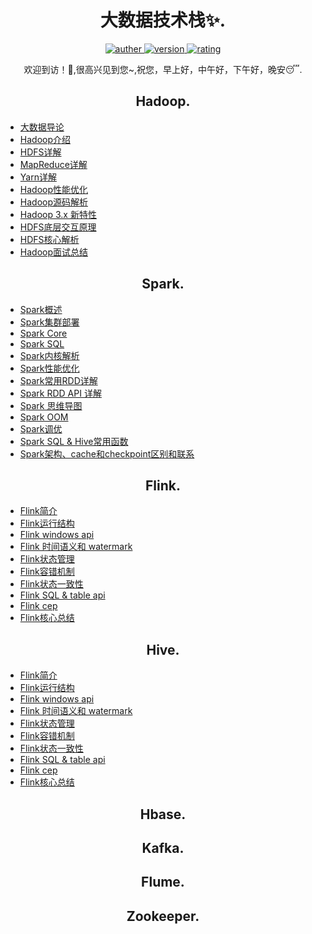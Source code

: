 <h1 align="center">大数据技术栈✨.</h1>
<p align="center">
 <a href="https://github.com/Walhalla-Summary/BigData">
 <img alt="auther" src="https://img.shields.io/badge/auther-Walhalla-orange">
 </a>
 <a href="https://github.com/Walhalla-Summary/BigData">
 <img alt="version" src="https://img.shields.io/badge/version-1.0.1-blue.svg">
 </a>
 <a href="https://github.com/Walhalla-Summary/BigData">
  <img alt="rating" src="https://img.shields.io/badge/rating-★★★★☆-brightgreen">
 </a> 
</p>
<p align="center">
 <p align="center"> 欢迎到访！🎈,很高兴见到您~,祝您，早上好，中午好，下午好，晚安😴. </p>
</p>

<h2 align="center">Hadoop.</h2>

* [大数据导论](https://github.com/Walhalla-Summary/BigData/blob/master/Hadoop/0_%E5%A4%A7%E6%95%B0%E6%8D%AE%E5%AF%BC%E8%AE%BA.md)
* [Hadoop介绍](https://github.com/Walhalla-Summary/BigData/blob/master/Hadoop/1_Hadoop%E4%BB%8B%E7%BB%8D.md)
* [HDFS详解](https://github.com/Walhalla-Summary/BigData/blob/master/Hadoop/2_HDFS.md)
* [MapReduce详解](https://gitee.com/BigData-dsjprs/big-data-dsjprs.gitee.io/blob/master/Hadoop/2_HDFS.md)
* [Yarn详解](https://github.com/Walhalla-Summary/BigData/blob/master/Hadoop/4_Yarn.md)
* [Hadoop性能优化](https://github.com/Walhalla-Summary/BigData/blob/master/Hadoop/5_Hadoop%E8%B0%83%E4%BC%98.md)
* [Hadoop源码解析](https://github.com/Walhalla-Summary/BigData/blob/master/Hadoop/6_Hadoop%E6%BA%90%E7%A0%81.md)
* [Hadoop 3.x 新特性](https://github.com/Walhalla-Summary/BigData/blob/master/Hadoop/Hadoop3.X%E6%96%B0%E7%89%B9%E6%80%A7.md)
* [HDFS底层交互原理](https://github.com/Walhalla-Summary/BigData/blob/master/Hadoop/HDFS%E5%BA%95%E5%B1%82%E4%BA%A4%E4%BA%92%E5%8E%9F%E7%90%86.md)
* [HDFS核心解析](https://github.com/Walhalla-Summary/BigData/blob/master/Hadoop/HDFS%E6%A0%B8%E5%BF%83%E7%B2%BE%E8%AE%B2.md)
* [Hadoop面试总结](https://github.com/Walhalla-Summary/BigData/blob/master/Hadoop/Hadoop%E6%A0%B8%E5%BF%83%E7%B2%BE%E8%AE%B2.md)




<h2 align="center">Spark.</h2>

* [Spark概述](https://github.com/Walhalla-Summary/BigData/blob/master/Spark/1_Spark%E6%A6%82%E8%BF%B0.md)
* [Spark集群部署](https://github.com/Walhalla-Summary/BigData/blob/master/Spark/2_Spark%E9%9B%86%E7%BE%A4%E6%90%AD%E5%BB%BA.md)
* [Spark Core](https://github.com/Walhalla-Summary/BigData/blob/master/Spark/3_Spark%20Core.md)
* [Spark SQL](https://github.com/Walhalla-Summary/BigData/blob/master/Spark/4_Spark%20SQL.md)
* [Spark内核解析](https://github.com/Walhalla-Summary/BigData/blob/master/Spark/5_Spark%E5%86%85%E6%A0%B8.md)
* [Spark性能优化](https://github.com/Walhalla-Summary/BigData/blob/master/Spark/6_Spark%E4%BC%98%E5%8C%96.md)
* [Spark常用RDD详解](https://github.com/Walhalla-Summary/BigData/blob/master/Spark/7_SparkRDD%E8%AF%A6%E8%A7%A3.md)
* [Spark RDD API 详解](https://github.com/Walhalla-Summary/BigData/blob/master/Hadoop/Hadoop3.X%E6%96%B0%E7%89%B9%E6%80%A7.md)
* [Spark 思维导图](https://github.com/Walhalla-Summary/BigData/blob/master/Spark/9_Spark%E6%80%9D%E7%BB%B4%E5%AF%BC%E5%85%A5.md)
* [Spark OOM](https://github.com/Walhalla-Summary/BigData/blob/master/Spark/10_Spark_OOM.md)
* [Spark调优](https://github.com/Walhalla-Summary/BigData/blob/master/Spark/11_Spark%E8%B0%83%E4%BC%98.md)
* [Spark SQL & Hive常用函数](https://github.com/Walhalla-Summary/BigData/blob/master/Spark/Spark%20SQLHive%E5%AE%9E%E7%94%A8%E5%87%BD%E6%95%B0%E5%A4%A7%E5%85%A8.md)
* [Spark架构、cache和checkpoint区别和联系](https://github.com/Walhalla-Summary/BigData/blob/master/Spark/Spark%E6%9E%B6%E6%9E%84%E3%80%81cache%E5%92%8Ccheckpoint%E5%8C%BA%E5%88%AB%E5%92%8C%E8%81%94%E7%B3%BB.md)


<h2 align="center">Flink.</h2>

* [Flink简介](https://github.com/Walhalla-Summary/BigData/blob/master/Flink/1_Flink%E7%AE%80%E4%BB%8B.md)
* [Flink运行结构](https://github.com/Walhalla-Summary/BigData/blob/master/Flink/2_Flink%E8%BF%90%E8%A1%8C%E6%9E%B6%E6%9E%84.md)
* [Flink windows api](https://github.com/Walhalla-Summary/BigData/blob/master/Flink/3_Flink%20window%20API.md)
* [Flink 时间语义和 watermark](https://github.com/Walhalla-Summary/BigData/blob/master/Flink/4_Flink%20%E4%B8%AD%E7%9A%84%20%E6%97%B6%E9%97%B4%E8%AF%AD%E4%B9%89%E5%92%8C%20watermark.md)
* [Flink状态管理](https://github.com/Walhalla-Summary/BigData/blob/master/Flink/5_Flink%20%E7%8A%B6%E6%80%81%E7%AE%A1%E7%90%86.md)
* [Flink容错机制](https://github.com/Walhalla-Summary/BigData/blob/master/Flink/6_Flink%20%E7%9A%84%E5%AE%B9%E9%94%99%E6%9C%BA%E5%88%B6.md)
* [Flink状态一致性](https://github.com/Walhalla-Summary/BigData/blob/master/Flink/7_Flink%20%E7%9A%84%E7%8A%B6%E6%80%81%E4%B8%80%E8%87%B4%E6%80%A7.md)
* [Flink SQL & table api](https://github.com/Walhalla-Summary/BigData/blob/master/Flink/8_Table%20API%20%E5%92%8C%20Flink%20SQL.md)
* [Flink cep](https://github.com/Walhalla-Summary/BigData/blob/master/Flink/9_Flink%20CEP%20%E7%AE%80%E4%BB%8B.md)
* [Flink核心总结](https://github.com/Walhalla-Summary/BigData/blob/master/Flink/Flink%E6%A0%B8%E5%BF%83%E6%80%BB%E7%BB%93.md)


<h2 align="center">Hive.</h2>

* [Flink简介](https://github.com/Walhalla-Summary/BigData/blob/master/Flink/1_Flink%E7%AE%80%E4%BB%8B.md)
* [Flink运行结构](https://github.com/Walhalla-Summary/BigData/blob/master/Flink/2_Flink%E8%BF%90%E8%A1%8C%E6%9E%B6%E6%9E%84.md)
* [Flink windows api](https://github.com/Walhalla-Summary/BigData/blob/master/Flink/3_Flink%20window%20API.md)
* [Flink 时间语义和 watermark](https://github.com/Walhalla-Summary/BigData/blob/master/Flink/4_Flink%20%E4%B8%AD%E7%9A%84%20%E6%97%B6%E9%97%B4%E8%AF%AD%E4%B9%89%E5%92%8C%20watermark.md)
* [Flink状态管理](https://github.com/Walhalla-Summary/BigData/blob/master/Flink/5_Flink%20%E7%8A%B6%E6%80%81%E7%AE%A1%E7%90%86.md)
* [Flink容错机制](https://github.com/Walhalla-Summary/BigData/blob/master/Flink/6_Flink%20%E7%9A%84%E5%AE%B9%E9%94%99%E6%9C%BA%E5%88%B6.md)
* [Flink状态一致性](https://github.com/Walhalla-Summary/BigData/blob/master/Flink/7_Flink%20%E7%9A%84%E7%8A%B6%E6%80%81%E4%B8%80%E8%87%B4%E6%80%A7.md)
* [Flink SQL & table api](https://github.com/Walhalla-Summary/BigData/blob/master/Flink/8_Table%20API%20%E5%92%8C%20Flink%20SQL.md)
* [Flink cep](https://github.com/Walhalla-Summary/BigData/blob/master/Flink/9_Flink%20CEP%20%E7%AE%80%E4%BB%8B.md)
* [Flink核心总结](https://github.com/Walhalla-Summary/BigData/blob/master/Flink/Flink%E6%A0%B8%E5%BF%83%E6%80%BB%E7%BB%93.md)

<h2 align="center">Hbase.</h2>


<h2 align="center">Kafka.</h2>

<h2 align="center">Flume.</h2>

<h2 align="center">Zookeeper.</h2>

